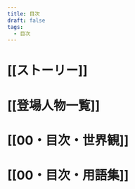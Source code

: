 ```yaml
---
title: 目次
draft: false
tags:
  - 目次
---
```

# [[ストーリー]]

# [[登場人物一覧]]

# [[00・目次・世界観]]

# [[00・目次・用語集]]
